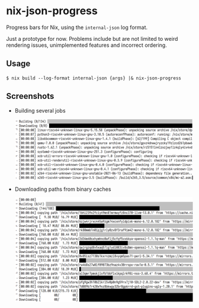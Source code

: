 # nix-json-progress

Progress bars for Nix, using the `internal-json` log format.

Just a prototype for now. Problems include but are not limited to weird rendering issues, unimplemented features and incorrect ordering.

## Usage

```
$ nix build --log-format internal-json {args} |& nix-json-progress
```

## Screenshots

- Building several jobs

  ![](images/building.png)

- Downloading paths from binary caches

  ![](images/downloading.png)
